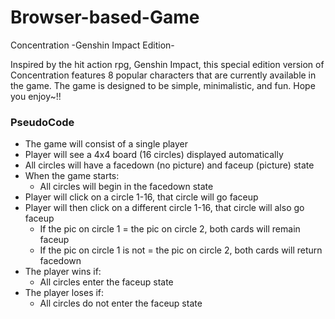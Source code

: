 # Browser-based-Game
Concentration -Genshin Impact Edition-

Inspired by the hit action rpg, Genshin Impact, this special edition version of Concentration features 8 popular characters that are currently available in the game. The game is designed to be simple, minimalistic, and fun. Hope you enjoy~!!

### PseudoCode
- The game will consist of a single player
- Player will see a 4x4 board (16 circles) displayed automatically
- All circles will have a facedown (no picture) and faceup (picture) state
- When the game starts: 
    - All circles will begin in the facedown state
- Player will click on a circle 1-16, that circle will go faceup
- Player will then click on a different circle 1-16, that circle will also go faceup
    - If the pic on circle 1 = the pic on circle 2, both cards will remain faceup
    - If the pic on circle 1 is not = the pic on circle 2, both cards will return facedown
- The player wins if:
    - All circles enter the faceup state
- The player loses if:
    - All circles do not enter the faceup state